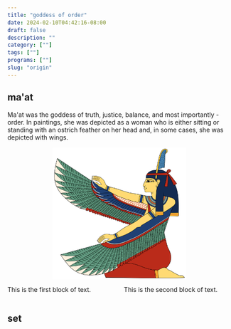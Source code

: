 ```yaml
---
title: "goddess of order"
date: 2024-02-10T04:42:16-08:00
draft: false
description: ""
category: [""]
tags: [""]
programs: [""]
slug: "origin"
---
```


## ma'at
Ma'at was the goddess of truth, justice, balance, and most importantly - order. In paintings, she was depicted as a woman who is either sitting or standing with an ostrich feather on her head and, in some cases, she was depicted with wings.

<img src="ma'at-2d.png" alt="Additional Image 2" width="300" style="display: block; margin: auto;">

<!-- ![](ma'at-2d.png) -->

<div style="display: flex; justify-content: space-between;">

  <div style="width: 48%;">
    <p>This is the first block of text.</p>
  </div>

  <div style="width: 48%;">
    <p>This is the second block of text.</p>
  </div>

</div>

## set
